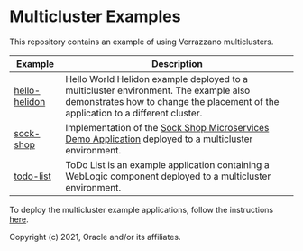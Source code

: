 # Multicluster Examples

This repository contains an example of using Verrazzano multiclusters.

| Example | Description |
|-------------|-------------|
| [hello-helidon](hello-helidon/) | Hello World Helidon example deployed to a multicluster environment. The example also demonstrates how to change the placement of the application to a different cluster. |
| [sock-shop](sock-shop/) | Implementation of the [Sock Shop Microservices Demo Application](https://microservices-demo.github.io/) deployed to a multicluster environment.|
| [todo-list](todo-list/) | ToDo List is an example application containing a WebLogic component deployed to a multicluster environment. |


To deploy the multicluster example applications, follow the instructions [here](https://verrazzano.io/docs/examples/multicluster/).


Copyright (c) 2021, Oracle and/or its affiliates.
